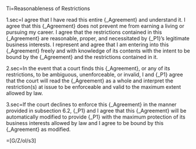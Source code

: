 Ti=Reasonableness of Restrictions

1.sec=I agree that I have read this entire {_Agreement} and understand it.  I agree that this {_Agreement} does not prevent me from earning a living or pursuing my career.  I agree that the restrictions contained in this {_Agreement} are reasonable, proper, and necessitated by {_P1}’s legitimate business interests.  I represent and agree that I am entering into this {_Agreement} freely and with knowledge of its contents with the intent to be bound by the {_Agreement} and the restrictions contained in it.

2.sec=In the event that a court finds this {_Agreement}, or any of its restrictions, to be ambiguous, unenforceable, or invalid, I and {_P1} agree that the court will read the {_Agreement} as a whole and interpret the restriction(s) at issue to be enforceable and valid to the maximum extent allowed by law.

3.sec=If the court declines to enforce this {_Agreement} in the manner provided in subsection 6.2, {_P1} and I agree that this {_Agreement} will be automatically modified to provide {_P1} with the maximum protection of its business interests allowed by law and I agree to be bound by this {_Agreement} as modified.

=[G/Z/ol/s3]
